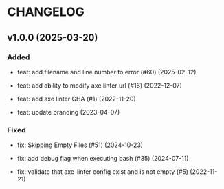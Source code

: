 # CHANGELOG

## v1.0.0 (2025-03-20)

### Added

- feat: add filename and line number to error (#60) (2025-02-12)

- feat: add ability to modify axe linter url (#16) (2022-12-07)

- feat: add axe linter GHA (#1) (2022-11-20)

- feat: update branding (2023-04-07)

### Fixed

- fix: Skipping Empty Files (#51) (2024-10-23)

- fix: add debug flag when executing bash (#35) (2024-07-11)

- fix: validate that axe-linter config exist and is not empty (#5) (2022-11-21)
